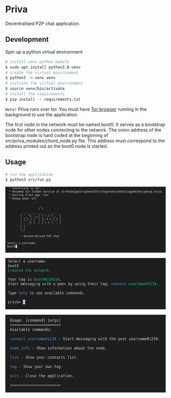 # Priva

Decentralised P2P chat application.

## Development

Spin up a python virtual environment

```bash
# install venv python module
$ sudo apt install python3.8-venv
# create the virtual environment
$ python3 -m venv venv
# initiate the virtual environment
$ source venv/bin/activate
# install the requirements
$ pip install -r requirements.txt
```

`Note!` Priva runs over tor. You must have [Tor browser](https://www.torproject.org/download) running in the background to use the application.

The first node in the network must be named boot0. It serves as a bootstrap node for other nodes connecting to the network. The onion address of the bootstrap node is hard coded at the beginning of src/priva_modules/chord_node.py file. This address must correspond to the address printed out as the boot0 node is started.

## Usage

```bash
# run the application
$ python3 src/run.py
```

![username-selection](https://github.com/Distributed-Systeam/priva/blob/main/img/username-selection-1.png)

![network-created](https://github.com/Distributed-Systeam/priva/blob/main/img/username-selection-2.png)

![usage](https://github.com/Distributed-Systeam/priva/blob/main/img/usage.png)